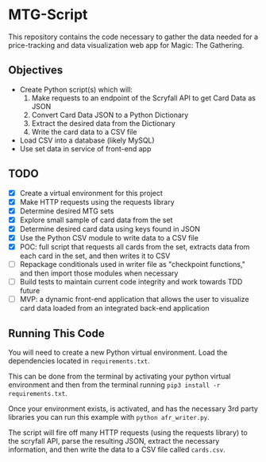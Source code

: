# MTG-Script

This repository contains the code necessary to gather the data needed for a price-tracking and data visualization web app for Magic: The Gathering.

## Objectives

- Create Python script(s) which will:
  1. Make requests to an endpoint of the Scryfall API to get Card Data as JSON
  2. Convert Card Data JSON to a Python Dictionary
  3. Extract the desired data from the Dictionary
  4. Write the card data to a CSV file
- Load CSV into a database (likely MySQL)
- Use set data in service of front-end app

## TODO
- [x] Create a virtual environment for this project
- [x] Make HTTP requests using the requests library
- [x] Determine desired MTG sets
- [x] Explore small sample of card data from the set
- [x] Determine desired card data using keys found in JSON
- [x] Use the Python CSV module to write data to a CSV file
- [x] POC: full script that requests all cards from the set, extracts data from each card in the set, and then writes it to CSV
- [ ] Repackage conditionals used in writer file as "checkpoint functions," and then import those modules when necessary
- [ ] Build tests to maintain current code integrity and work towards TDD future
- [ ] MVP: a dynamic front-end application that allows the user to visualize card data loaded from an integrated back-end application

## Running This Code

You will need to create a new Python virtual environment. Load the dependencies located in `requirements.txt`.

This can be done from the terminal by activating your python virtual environment and then from the terminal running `pip3 install -r requirements.txt`.

Once your environment exists, is activated, and has the necessary 3rd party libraries you can run this example with `python afr_writer.py`.

The script will fire off many HTTP requests (using the requests library) to the scryfall API, parse the resulting JSON, extract the necessary information, and then write the data to a CSV file called `cards.csv`.

